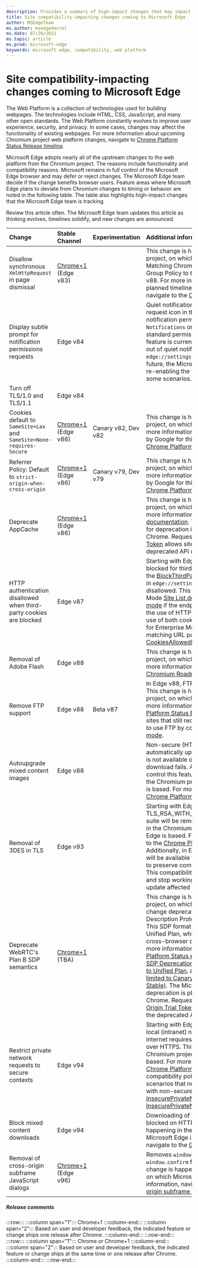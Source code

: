 ```yaml
---
description: Provides a summary of high-impact changes that may impact site compatibility
title: Site compatibility-impacting changes coming to Microsoft Edge
author: MSEdgeTeam
ms.author: msedgedevrel
ms.date: 07/20/2021
ms.topic: article
ms.prod: microsoft-edge
keywords: microsoft edge, compatibility, web platform
---
```

# Site compatibility-impacting changes coming to Microsoft Edge

The Web Platform is a collection of technologies used for building webpages.  The technologies include HTML, CSS, JavaScript, and many other open standards.  The Web Platform constantly evolves to improve user experience, security, and privacy.  In some cases, changes may affect the functionality of existing webpages.  For more information about upcoming Chromium project web platform changes, navigate to [Chrome Platform Status Release timeline][ChromestatusFeaturesSchedule].

Microsoft Edge adopts nearly all of the upstream changes to the web platform from the Chromium project.  The reasons include functionality and compatibility reasons.  Microsoft remains in full control of the Microsoft Edge browser and may defer or reject changes.  The Microsoft Edge team decide if the change benefits browser users.  Feature areas where Microsoft Edge plans to deviate from Chromium changes to timing or behavior are noted in the following table.  The table also highlights high-impact changes that the Microsoft Edge team is tracking.

Review this article often.  The Microsoft Edge team updates this article as thinking evolves, timelines solidify, and new changes are announced.

| Change | Stable Channel | Experimentation | Additional information |
|:--- |:--- |:--- |:--- |
| Disallow synchronous `XmlHttpRequest` in page dismissal | [Chrome+1](#release-comments) \(Edge v83\) |  | This change is happening in the Chromium project, on which Microsoft Edge is based.  Matching Chrome, Microsoft Edge offers a Group Policy to turn off this change until Edge v88.  For more information, including the planned timeline by Google for this change, navigate to the [Chrome Platform Status entry][ChromestatusFeature4664843055398912].  |
| Display subtle prompt for notification permissions requests | Edge v84 |  | Quiet notification requests display a subtle request icon in the address bar for site notification permissions requested using the `Notifications` or `Push` API, replacing the full or standard permission flyout prompt UI.  This feature is currently enabled for all users.  To opt out of quiet notification requests, navigate to `edge://settings/content/notifications`.  In the future, the Microsoft Edge team may explore re-enabling the full flyout notification prompt in some scenarios.  |
| Turn off TLS/1.0 and TLS/1.1 | Edge v84 |  |  |
| Cookies default to `SameSite=Lax` and `SameSite=None-requires-Secure` | [Chrome+1](#release-comments) \(Edge v86\)  | Canary v82, Dev v82 | This change is happening in the Chromium project, on which Microsoft Edge is based.  For more information, including the planned timeline by Google for this change, navigate to the [Chrome Platform Status entry][ChromestatusFeature5088147346030592].  |
| Referrer Policy: Default to `strict-origin-when-cross-origin` | [Chrome+1](#release-comments) \(Edge v86\)  | Canary v79, Dev v79 | This change is happening in the Chromium project, on which Microsoft Edge is based.  For more information, including the planned timeline by Google for this change, navigate to the [Chrome Platform Status entry][ChromestatusFeature6251880185331712].  |
| Deprecate AppCache | [Chrome+1](#release-comments) \(Edge v86\)  |  | This change is happening in the Chromium project, on which Microsoft Edge is based.  For more information, navigate to the [WebDev documentation][WebDevAppCacheRemoval].  The Microsoft rollout schedule for deprecation is planned for one release after Chrome.  Requesting an [AppCache OriginTrial Token][ChromeDevelopersOrigintrialsAppCacheOriginTrial] allows sites to continue to use the deprecated API until Edge v90.  |
| HTTP authentication disallowed when third-party cookies are blocked  | Edge v87  |  | Starting with Edge v87, when cookies are blocked for third-party requests, using either the [BlockThirdPartyCookies][DeployedgeMicrosoftEdgePoliciesBlockthirdpartycookies] policy or the toggle in `edge://settings`, HTTP authentication is also disallowed. This change may impact Enterprise Mode [Site List downloads for Internet Explorer mode][DeployedgeEdgeIeModePoliciesConfigureUsingUseEnterpriseModeIeWebsiteListPolicy] if the endpoint hosting the list requires the use of HTTP authentication.  To allow the use of both cookies and HTTP authentication for Enterprise Mode Site List downloads, add a matching URL pattern to the [CookiesAllowedForURLs][DeployedgeMicrosoftEdgePoliciesCookiesallowedforurls] policy.  |
| Removal of Adobe Flash | Edge v88  |  | This change is happening in the Chromium project, on which Microsoft Edge is based.  For more information, navigate to the [Adobe Flash Chromium Roadmap][ChromiumFlashRoadmapSupportRemoved].  |
| Remove FTP support | Edge v88  | Beta v87 | In Edge v88, FTP support is removed entirely.  This change is happening in the Chromium project, on which Microsoft Edge is based.  For more information, navigate to the [Chrome Platform Status Entry][ChromestatusFeature6246151319715840].  Enterprises that have sites that still require FTP support can continue to use FTP by configuring the site to use [IE mode][DeployedgeEdgeIeMode].  |
| Autoupgrade mixed content images | Edge v88  |  | Non-secure \(HTTP\) references to images are automatically upgraded to HTTPS; if the image is not available over HTTPS, the image download fails. A [Group Policy][DeployedgeMicrosoftEdgePoliciesInsecurecontentallowedforurls] is available to control this feature. This change is happening in the Chromium project, on which Microsoft Edge is based. For more information, navigate to the [Chrome Platform Status entry][ChromestatusFeature4926989725073408].  |
| Removal of 3DES in TLS  | Edge v93  |  | Starting with Edge v93, support for the TLS_RSA_WITH_3DES_EDE_CBC_SHA cipher suite will be removed. This change is happening in the Chromium project, on which Microsoft Edge is based. For more information, navigate to the [Chrome Platform Status entry][ChromestatusFeature6678134168485888]. Additionally, in Edge v93, a compatibility policy will be available to support scenarios that need to preserve compatibility with outdated servers. This compatibility policy will become obsolete and stop working in Edge v95. Ensure that you update affected servers before then. |
| Deprecate WebRTC's Plan B SDP semantics | [Chrome+1](#release-comments) \(TBA\)  |  | This change is happening in the Chromium project, on which Microsoft Edge is based. This change deprecates a legacy Session Description Protocol (SDP) dialect called Plan B. This SDP format is being replaced by the Unified Plan, which is a spec-compliant and cross-browser compatible SDP format. For more information, navigate to the [Chrome Platform Status entry][ChromestatusFeature5823036655665152], [PSA: Timeline for Plan B SDP Deprecation and Removal - Please Migrate to Unified Plan][PSADeprecateWebRTCPlanB], and [PSA: Plan B throwing is limited to Canary in M93 (not throwing in Stable)][PSADeprecateWebRTCPlanBLimitedToCanaryInM93]. The Microsoft rollout schedule for deprecation is planned for one release after Chrome. Requesting a [WebRTC Plan B Reverse Origin Trial Token][ChromeDevelopersOrigintrialsWebRTCPlanBOriginTrial] allows sites to continue to use the deprecated API until Edge v96. |
| Restrict private network requests to secure contexts  | Edge v94  |  | Starting with Edge v94, access to resources on local (intranet) networks from pages on the internet requires that those pages be delivered over HTTPS. This change is happening in the Chromium project, on which Microsoft Edge is based. For more information, navigate to the [Chrome Platform Status entry][ChromestatusFeature5436853517811712]. Two compatibility policies are available to support scenarios that need to preserve compatibility with non-secure pages: [InsecurePrivateNetworkRequestAllowed][DeployEdgeMicrosoftEdgePoliciesInsecurePrivateNetworkRequestAllowed] and [InsecurePrivateNetworkRequestAllowedForUrls][DeployEdgeMicrosoftEdgePoliciesInsecurePrivateNetworkRequestAllowedForUrls]. |
| Block mixed content downloads | Edge v94  |  | Downloading of files from HTTP URLs will be blocked on HTTPS pages. This change is happening in the Chromium project, on which Microsoft Edge is based.  For more information, navigate to the [Google security blog entry][GoogleBlogSecurity20200206]. |
| Removal of cross-origin subframe JavaScript dialogs | [Chrome+1](#release-comments) (Edge v96)  |  | Removes `window.alert`, `window.prompt`, and `window.confirm` from cross-origin iFrames. This change is happening in the Chromium project, on which Microsoft Edge is based.  For more information, navigate to [Intent to Remove: Cross origin subframe JS Dialogs](https://groups.google.com/a/chromium.org/g/blink-dev/c/hTOXiBj3D6A/m/JtkdpDd1BAAJ). |

##### Release comments

:::row:::
   :::column span="1":::
      Chrome+1
   :::column-end:::
   :::column span="2":::
      Based on user and developer feedback, the indicated feature or change ships one release after Chrome.
   :::column-end:::
:::row-end:::
:::row:::
   :::column span="1":::
      Chrome or Chrome+1
   :::column-end:::
   :::column span="2":::
      Based on user and developer feedback, the indicated feature or change ships at the same time or one release after Chrome.
   :::column-end:::
:::row-end:::

<!-- links -->

[DeployedgeEdgeIeMode]: /deployedge/edge-ie-mode "About IE mode | Microsoft Docs"
[DeployedgeEdgeIeModePoliciesConfigureUsingUseEnterpriseModeIeWebsiteListPolicy]: /deployedge/edge-ie-mode-policies#configure-using-the-use-the-enterprise-mode-ie-website-list-policy "Configure using the Use the Enterprise Mode IE website list policy - Configure IE mode policies | Microsoft Docs"
[DeployedgeMicrosoftEdgePoliciesBlockthirdpartycookies]: /deployedge/microsoft-edge-policies#blockthirdpartycookies "BlockThirdPartyCookies - Microsoft Edge - Policies | Microsoft Docs"
[DeployedgeMicrosoftEdgePoliciesCookiesallowedforurls]: /deployedge/microsoft-edge-policies#cookiesallowedforurls "CookiesAllowedForUrls - Microsoft Edge - Policies | Microsoft Docs"
[DeployedgeMicrosoftEdgePoliciesInsecurecontentallowedforurls]:  /deployedge/microsoft-edge-policies#insecurecontentallowedforurls "InsecureContentAllowedForUrls - Microsoft Edge - Policies | Microsoft Docs"
[DeployedgeMicrosoftEdgePoliciesSslversionmin]: /deployedge/microsoft-edge-policies#sslversionmin "SSLVersionMin - Microsoft Edge - Policies | Microsoft Docs"
[DeployEdgeMicrosoftEdgePoliciesInsecurePrivateNetworkRequestAllowed]: /deployedge/microsoft-edge-policies#insecureprivatenetworkrequestsallowed "InsecurePrivateNetworkRequestsAllowed - Microsoft Edge - Policies | Microsoft Docs"
[DeployEdgeMicrosoftEdgePoliciesInsecurePrivateNetworkRequestAllowedForUrls]: /deployedge/microsoft-edge-policies#insecureprivatenetworkrequestsallowedforurls "InsecurePrivateNetworkRequestsAllowedForUrls - Microsoft Edge - Policies | Microsoft Docs"

[ChromestatusFeaturesSchedule]: https://www.chromestatus.com/features/schedule "Release timeline | Chrome Platform Status"
[ChromestatusFeature4664843055398912]: https://chromestatus.com/feature/4664843055398912 "Disallow sync XHR in page dismissal JavaScript | Chrome Platform Status"
[ChromestatusFeature4926989725073408]: https://chromestatus.com/feature/4926989725073408 "Autoupgrade Image Mixed Content | Chrome Platform Status"
[ChromestatusFeature5088147346030592]: https://chromestatus.com/feature/5088147346030592 "Cookies default to SameSite=Lax | Chrome Platform Status"
[ChromestatusFeature6246151319715840]: https://chromestatus.com/feature/6246151319715840 "Deprecate FTP support | Chrome Platform Status"
[ChromestatusFeature6251880185331712]: https://chromestatus.com/feature/6251880185331712 "Referrer Policy: Default to strict-origin-when-cross-origin | Chrome Platform Status"
[ChromestatusFeature6678134168485888]: https://chromestatus.com/feature/6678134168485888 "Remove 3DES in TLS | Chrome Platform Status"
[ChromestatusFeature5436853517811712]: https://chromestatus.com/feature/5436853517811712 "Restrict private network requests for subresources to secure contexts | Chrome Platform Status"
[ChromestatusFeature5823036655665152]: https://www.chromestatus.com/feature/5823036655665152 "[WebRTC] Deprecate and Remove Plan B (deprecated) | Chrome Platform Status"
[ChromiumFlashRoadmapSupportRemoved]: https://www.chromium.org/flash-roadmap#TOC-Flash-Support-Removed-from-Chromium-Target:-Chrome-88---Jan-2021- "Flash Support Removed from Chromium (Target: Chrome 88+ - Jan 2021) - Flash Roadmap | Chromium Projects"

[ChromeDevelopersOrigintrialsAppCacheOriginTrial]: https://developers.chrome.com/origintrials/#/view_trial/1776670052997660673 "AppCache OriginTrial token | Chrome Developers"
[ChromeDevelopersOrigintrialsWebRTCPlanBOriginTrial]: https://developer.chrome.com/origintrials/#/view_trial/3892235977954951169 "WebRTC Plan B Reverse Origin Trial Token | Chrome Developers"

[GoogleBlogSecurity20200206]: https://security.googleblog.com/2020/02/protecting-users-from-insecure_6.html "Protecting users from insecure downloads in Google Chrome - Google Online Security Blog"

[WebDevAppCacheRemoval]: https://web.dev/appcache-removal "Preparing for AppCache removal | web.dev"

[PSADeprecateWebRTCPlanB]: https://groups.google.com/g/discuss-webrtc/c/UBtZfawdIAA/m/-UVQQcubBQAJ "PSA: Timeline for Plan B SDP Deprecation and Removal - Please Migrate to Unified Plan"

[PSADeprecateWebRTCPlanBLimitedToCanaryInM93]: https://groups.google.com/g/discuss-webrtc/c/DRRAnej3BTE/m/EqIhrLleBgAJ "PSA: Plan B throwing is limited to Canary in M93 (not throwing in Stable)"

<!--todo:  cleanup links  -->
